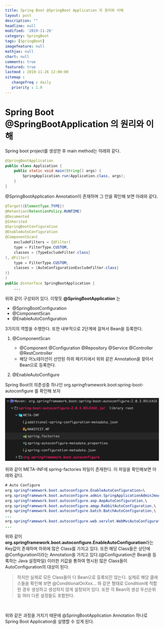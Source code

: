 ```yaml
---
title: Spring Boot @SpringBoot Application 의 원리와 이해
layout: post
description: ""
headline: null
modified: '2019-11-26'
category: SpringBoot
tags: [SpringBoot]
imagefeature: null
mathjax: null
chart: null
comments: true
featured: true
lastmod : 2019-11-26 12:00:00
sitemap :  
   changefreq : daily
   priority : 1.0
---
```


# Spring Boot @SpringBootApplication 의 원리와 이해

Spring boot project를 생성한 후 main method는 아래와 같다.

```java
@SpringBootApplication
public class Application {
    public static void main(String[] args) {
        SpringApplication.run(Application.class, args);
    }
}
```

@SpringBootApplication Annotation이 존재하며 그 안을 확인해 보면 아래와 같다.

```java
@Target({ElementType.TYPE})
@Retention(RetentionPolicy.RUNTIME)
@Documented
@Inherited
@SpringBootConfiguration
@EnableAutoConfiguration
@ComponentScan(
    excludeFilters = {@Filter(
    type = FilterType.CUSTOM,
    classes = {TypeExcludeFilter.class}
), @Filter(
    type = FilterType.CUSTOM,
    classes = {AutoConfigurationExcludeFilter.class}
)}
)
public @interface SpringBootApplication {
    ...
```


위와 같이 구성되어 있다.
이렇듯 **@SpringBootApplication** 는 

- @SpringBootConfiguration
- @ComponentScan
- @EnableAutoConfiguration

3가지의 역할을 수행한다. 또한 내부적으로 2단계에 걸쳐서 Bean을 등록한다.

1. @ComponentScan 
    - @Component @Configuration @Repository @Service @Controller @RestController 
    - 해당 어노테이션이 선언된 하위 패키지에서 위와 같은 Annotation을 찾아서 Bean으로 등록한다.

2. @EnableAutoConfigure

Spring Boot의 의존성중 하나인 org.springframework.boot:spring-boot-autoconfigure 를 확인해 보자

![spring-boot-autoconfigure](/images/post/EnableAutoConfiguration/spring-boot-autuconfigure.png) 

위와 같이 META-INF에 spring-factories 파일이 존재한다. 이 파일을 확인해보면 아래와 같다.

```java
# Auto Configure
org.springframework.boot.autoconfigure.EnableAutoConfiguration=\
org.springframework.boot.autoconfigure.admin.SpringApplicationAdminJmxAutoConfiguration,\
org.springframework.boot.autoconfigure.aop.AopAutoConfiguration,\
org.springframework.boot.autoconfigure.amqp.RabbitAutoConfiguration,\
org.springframework.boot.autoconfigure.batch.BatchAutoConfiguration,\
...
org.springframework.boot.autoconfigure.web.servlet.WebMvcAutoConfiguration,\
...
```

위와 같이 **org.springframework.boot.autoconfigure.EnableAutoConfiguration**라는 Key값이 존재하며 하위에 많은 Class를 가지고 있다. 또한 해당 Class들은 상단에 @Configuration이라는 Annotation을 가지고 있다.(@Configuration은 Bean을 등록하는 Java 설정파일) 이러한 키값을 통하여 명시된 많은 Class들이 AutoConfiguration의 대상이 된다.

> 하지만 실제로 모든 Class들이 다 Bean으로 등록되진 않는다. 실제로 해당 클래스들을 확인해 보면 @ConditionalOnXxx... 와 같은 형태로 Condition에 적합한 경우 생성하고 생성하지 않게 설정되어 있다. 또한 각 Bean의 생성 우선순위 등 여러 다른 설정들도 포함한다.

<br />

위와 같은 과정을 거치기 때문에 @SpringBootApplication Annotation 하나로 Spring Boot Application을 실행할 수 있게 된다.